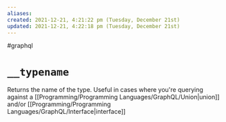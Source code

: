 ```yaml
---
aliases: 
created: 2021-12-21, 4:21:22 pm (Tuesday, December 21st)
updated: 2021-12-21, 4:22:18 pm (Tuesday, December 21st)
---
```

#graphql

# `__typename`
Returns the name of the type.
Useful in cases where you're querying against a [[Programming/Programming Languages/GraphQL/Union|union]] and/or [[Programming/Programming Languages/GraphQL/Interface|interface]]